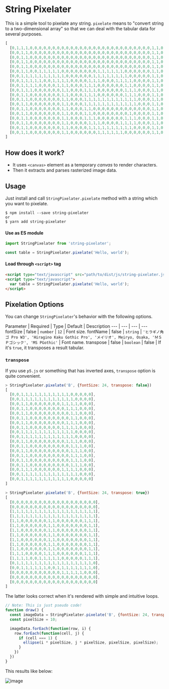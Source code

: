 # String Pixelater

This is a simple tool to pixelate any string. `pixelate` means to "convert string to a two-dimensional array" so that we can deal with the tabular data for several purposes.

```javascript
[
  [0,1,1,1,0,0,0,0,0,0,0,0,0,0,0,0,0,0,0,0,0,0,0,0,0,0,0,0,0,0,0,1,1,0,0,0,1,1,1,0,0,0,0,0,0,0,0,0,0,0,0,0,0,0,0,0],
  [0,0,1,1,0,0,0,0,0,0,0,0,0,0,0,0,0,0,0,0,0,0,0,0,0,0,0,0,0,0,0,1,1,0,0,0,1,1,1,0,0,0,0,0,0,0,0,0,0,0,0,0,0,0,0,0],
  [0,0,1,1,0,0,0,0,0,0,0,0,0,0,0,0,0,0,0,0,0,0,0,0,0,0,0,0,0,0,0,1,1,0,0,0,1,1,1,0,0,0,0,0,0,0,0,0,0,0,0,0,0,0,0,0],
  [0,0,1,1,0,0,0,0,0,0,0,0,0,0,0,0,0,0,0,0,0,0,0,0,0,0,0,0,0,0,0,1,1,0,0,0,1,1,0,0,0,0,0,0,0,0,0,0,0,0,0,0,0,0,0,0],
  [0,0,1,1,0,0,0,0,0,0,0,0,0,0,0,0,0,0,0,0,0,0,0,0,0,0,0,0,0,0,0,1,1,0,0,0,1,1,0,0,0,0,0,0,0,0,0,0,0,0,0,0,0,0,0,0],
  [0,0,1,1,0,0,1,1,1,1,1,0,0,0,0,0,0,0,0,1,1,1,1,1,1,0,0,0,0,0,0,1,1,0,0,0,1,1,0,0,0,0,0,0,0,1,1,1,1,1,1,0,0,0,0,0],
  [0,0,1,1,1,1,1,1,1,1,1,1,0,0,0,0,0,0,1,1,1,1,1,1,1,1,0,0,0,0,0,1,1,0,0,0,1,1,0,0,0,0,0,1,1,1,1,1,1,1,1,1,0,0,0,0],
  [0,0,1,1,1,1,1,0,0,1,1,1,1,0,0,0,0,1,1,1,0,0,0,1,1,1,1,0,0,0,0,1,1,0,0,0,1,1,0,0,0,0,1,1,1,1,0,0,0,1,1,1,1,0,0,0],
  [0,0,1,1,1,1,0,0,0,0,1,1,1,0,0,0,1,1,1,0,0,0,0,0,0,1,1,0,0,0,0,1,1,0,0,0,1,1,0,0,0,0,1,1,1,0,0,0,0,0,1,1,1,1,0,0],
  [0,0,1,1,1,0,0,0,0,0,0,1,1,0,0,0,1,1,1,0,0,0,0,0,0,1,1,1,0,0,0,1,1,0,0,0,1,1,0,0,0,1,1,1,0,0,0,0,0,0,0,1,1,1,0,0],
  [0,0,1,1,0,0,0,0,0,0,0,1,1,0,0,0,1,1,1,0,0,0,0,0,0,1,1,1,0,0,0,1,1,0,0,0,1,1,0,0,0,1,1,0,0,0,0,0,0,0,0,0,1,1,0,0],
  [0,0,1,1,0,0,0,0,0,0,0,1,1,0,0,0,1,1,1,1,1,1,1,1,1,1,1,1,0,0,0,1,1,0,0,0,1,1,0,0,0,1,1,0,0,0,0,0,0,0,0,0,1,1,0,0],
  [0,0,1,1,0,0,0,0,0,0,0,1,1,0,0,0,1,1,1,1,1,1,1,1,1,1,1,1,0,0,0,1,1,0,0,0,1,1,0,0,0,1,1,0,0,0,0,0,0,0,0,0,1,1,0,0],
  [0,0,1,1,0,0,0,0,0,0,0,1,1,0,0,0,1,1,0,0,0,0,0,0,0,0,0,0,0,0,0,1,1,0,0,0,1,1,0,0,0,1,1,0,0,0,0,0,0,0,0,0,1,1,0,0],
  [0,0,1,1,0,0,0,0,0,0,0,1,1,0,0,0,1,1,0,0,0,0,0,0,0,0,1,0,0,0,0,1,1,0,0,0,1,1,0,0,0,1,1,1,0,0,0,0,0,0,0,1,1,1,0,0],
  [0,0,1,1,0,0,0,0,0,0,0,1,1,0,0,0,1,1,1,0,0,0,0,0,0,1,1,1,0,0,0,1,1,0,0,0,1,1,0,0,0,1,1,1,0,0,0,0,0,0,0,1,1,1,0,0],
  [0,0,1,1,0,0,0,0,0,0,0,1,1,0,0,0,0,1,1,1,0,0,0,0,1,1,1,1,0,0,0,1,1,0,0,0,1,1,1,0,0,0,1,1,1,1,0,0,0,1,1,1,1,0,0,0],
  [0,0,1,1,0,0,0,0,0,0,0,1,1,0,0,0,0,1,1,1,1,1,1,1,1,1,1,0,0,0,0,1,1,0,0,0,1,1,1,0,0,0,0,1,1,1,1,1,1,1,1,1,0,0,0,0],
  [0,0,1,1,0,0,0,0,0,0,0,1,1,0,0,0,0,0,0,1,1,1,1,1,1,0,0,0,0,0,0,1,1,0,0,0,1,1,1,0,0,0,0,0,1,1,1,1,1,1,1,0,0,0,0,0]
]
```


## How does it work?

- It uses `<canvas>` element as a temporary _canvas_ to render characters.
- Then it extracts and parses rasterized image data.

## Usage

Just install and call `StringPixelater.pixelate` method with a string which you want to pixelate.

```shell
$ npm install --save string-pixelater
or
$ yarn add string-pixelater
```

#### Use as ES module

```javascript
import StringPixelater from 'string-pixelater';

const table = StringPixelater.pixelate('Hello, world');
```

#### Load through `<script>` tag

```html
<script type="text/javascript" src="path/to/dist/js/string-pixelater.js"></script>
<script type="text/javascript">
  var table = StringPixelater.pixelate('Hello, world');
</script>
```


## Pixelation Options

You can change `StringPixelater`'s behavior with the following options.

Parameter | Required | Type | Default | Description
--- | --- | --- | ---
fontSize | false | `number` | `12` | Font size.
fontName | false | `string` | `'ヒラギノ角ゴ Pro W3', 'Hiragino Kaku Gothic Pro', 'メイリオ', Meiryo, Osaka, 'ＭＳ Ｐゴシック', 'MS PGothic'` | Font name.
transpose | false | `boolean` | false | If it's `true`, it transposes a result tabular.

### `transpose`

If you use `p5.js` or something that has inverted axes, `transpose` option is quite convenient.

```javascript
> StringPixelater.pixelate('B', {fontSize: 24, transpose: false})
[
  [0,0,1,1,1,1,1,1,1,1,1,1,1,0,0,0,0,0],
  [0,0,1,1,1,1,1,1,1,1,1,1,1,1,0,0,0,0],
  [0,0,1,1,0,0,0,0,0,0,0,1,1,1,1,0,0,0],
  [0,0,1,1,0,0,0,0,0,0,0,0,1,1,1,0,0,0],
  [0,0,1,1,0,0,0,0,0,0,0,0,0,1,1,0,0,0],
  [0,0,1,1,0,0,0,0,0,0,0,0,0,1,1,0,0,0],
  [0,0,1,1,0,0,0,0,0,0,0,0,1,1,1,0,0,0],
  [0,0,1,1,0,0,0,0,0,0,0,1,1,1,1,0,0,0],
  [0,0,1,1,1,1,1,1,1,1,1,1,1,1,0,0,0,0],
  [0,0,1,1,1,1,1,1,1,1,1,1,1,1,0,0,0,0],
  [0,0,1,1,0,0,0,0,0,0,0,0,1,1,1,0,0,0],
  [0,0,1,1,0,0,0,0,0,0,0,0,0,1,1,1,0,0],
  [0,0,1,1,0,0,0,0,0,0,0,0,0,1,1,1,0,0],
  [0,0,1,1,0,0,0,0,0,0,0,0,0,1,1,1,0,0],
  [0,0,1,1,0,0,0,0,0,0,0,0,0,1,1,1,0,0],
  [0,0,1,1,0,0,0,0,0,0,0,0,0,1,1,1,0,0],
  [0,0,1,1,1,0,0,0,0,0,0,1,1,1,1,0,0,0],
  [0,0,1,1,1,1,1,1,1,1,1,1,1,1,1,0,0,0],
  [0,0,1,1,1,1,1,1,1,1,1,1,1,0,0,0,0,0]
]

> StringPixelater.pixelate('B', {fontSize: 24, transpose: true})
[
  [0,0,0,0,0,0,0,0,0,0,0,0,0,0,0,0,0,0,0],
  [0,0,0,0,0,0,0,0,0,0,0,0,0,0,0,0,0,0,0],
  [1,1,1,1,1,1,1,1,1,1,1,1,1,1,1,1,1,1,1],
  [1,1,1,1,1,1,1,1,1,1,1,1,1,1,1,1,1,1,1],
  [1,1,0,0,0,0,0,0,1,1,0,0,0,0,0,0,1,1,1],
  [1,1,0,0,0,0,0,0,1,1,0,0,0,0,0,0,0,1,1],
  [1,1,0,0,0,0,0,0,1,1,0,0,0,0,0,0,0,1,1],
  [1,1,0,0,0,0,0,0,1,1,0,0,0,0,0,0,0,1,1],
  [1,1,0,0,0,0,0,0,1,1,0,0,0,0,0,0,0,1,1],
  [1,1,0,0,0,0,0,0,1,1,0,0,0,0,0,0,0,1,1],
  [1,1,0,0,0,0,0,0,1,1,0,0,0,0,0,0,0,1,1],
  [1,1,1,0,0,0,0,1,1,1,0,0,0,0,0,0,1,1,1],
  [1,1,1,1,0,0,1,1,1,1,1,0,0,0,0,0,1,1,1],
  [0,1,1,1,1,1,1,1,1,1,1,1,1,1,1,1,1,1,0],
  [0,0,1,1,1,1,1,1,0,0,1,1,1,1,1,1,1,1,0],
  [0,0,0,0,0,0,0,0,0,0,0,1,1,1,1,1,0,0,0],
  [0,0,0,0,0,0,0,0,0,0,0,0,0,0,0,0,0,0,0],
  [0,0,0,0,0,0,0,0,0,0,0,0,0,0,0,0,0,0,0]
]
```

The latter looks correct when it's rendered with simple and intuitive loops.

```javascript
// Note: This is just pseudo code!
function draw() {
  const imageData = StringPixelater.pixelate('B', {fontSize: 24, transpose: true})
  const pixelSize = 10;

  imageData.forEach(function(row, i) {
    row.forEach(function(cell, j) {
      if (cell === 1) {
        ellipse(i * pixelSize, j * pixelSize, pixelSize, pixelSize);
      }
    })
  })
}
```

This results like below:

![image](https://user-images.githubusercontent.com/1811616/39957847-bd96294a-5634-11e8-93be-9efaac493833.png)
